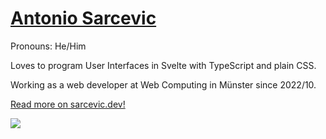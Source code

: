 # [Antonio Sarcevic](https://www.sarcevic.dev/)

Pronouns: He/Him

Loves to program User Interfaces in Svelte with TypeScript and plain CSS.

Working as a web developer at Web Computing in Münster since 2022/10.

[Read more on sarcevic.dev!](https://www.sarcevic.dev/)


<picture>
<source 
  srcset="https://github-readme-stats.vercel.app/api?username=SarcevicAntonio&show_icons=true&theme=dark"
  media="(prefers-color-scheme: dark)"
/>
<source
  srcset="https://github-readme-stats.vercel.app/api?username=SarcevicAntonio&show_icons=true"
  media="(prefers-color-scheme: light), (prefers-color-scheme: no-preference)"
/>
<img src="https://github-readme-stats.vercel.app/api?username=SarcevicAntonio&show_icons=true" />
</picture>
